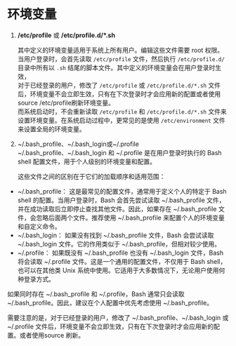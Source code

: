 # 环境变量

1.  **/etc/profile** 或 **/etc/profile.d/\*.sh**

    &#x20;      其中定义的环境变量适用于系统上所有用户。编辑这些文件需要 root 权限。当用户登录时，会首先读取 `/etc/profile` 文件，然后执行 `/etc/profile.d/` 目录中所有以 `.sh` 结尾的脚本文件。其中定义的环境变量会在用户登录时生效，\
    &#x20;      对于已经登录的用户，修改了 `/etc/profile` 或 `/etc/profile.d/*.sh` 文件后，环境变量不会立即生效，只有在下次登录时才会应用新的配置或者使用source /etc/profile刷新环境变量。\
    而系统启动时，不会重新读取 `/etc/profile` 和 `/etc/profile.d/*.sh` 文件来设置环境变量。在系统启动过程中，更常见的是使用 `/etc/environment` 文件来设置全局的环境变量。
2.  \~/.bash\_profile、\~/.bash\_login或\~/.profile\
    \~/.bash\_profile、\~/.bash\_login 和 \~/.profile 是在用户登录时执行的 Bash shell 配置文件，用于个人级别的环境变量和配置。

    这些文件之间的区别在于它们的加载顺序和适用范围：

* \~/.bash\_profile： 这是最常见的配置文件，通常用于定义个人的特定于 Bash shell 的配置。当用户登录时，Bash 会首先尝试读取 \~/.bash\_profile 文件，并在成功读取后立即停止查找其他文件。因此，如果存在 \~/.bash\_profile 文件，会忽略后面两个文件。推荐使用 \~/.bash\_profile 来配置个人的环境变量和自定义命令。
* \~/.bash\_login： 如果没有找到 \~/.bash\_profile 文件，Bash 会尝试读取 \~/.bash\_login 文件。它的作用类似于 \~/.bash\_profile，但相对较少使用。
* \~/.profile： 如果既没有 \~/.bash\_profile 也没有 \~/.bash\_login 文件，Bash 将会读取 \~/.profile 文件。这是一个通用的配置文件，不仅用于 Bash shell，也可以在其他类 Unix 系统中使用。它适用于大多数情况下，无论用户使用何种登录方式。

如果同时存在 \~/.bash\_profile 和 \~/.profile，Bash 通常只会读取 \~/.bash\_profile。因此，建议在个人配置中优先考虑使用 \~/.bash\_profile。

需要注意的是，对于已经登录的用户，修改了 \~/.bash\_profile、\~/.bash\_login 或 \~/.profile 文件后，环境变量不会立即生效，只有在下次登录时才会应用新的配置。或者使用source 刷新。
